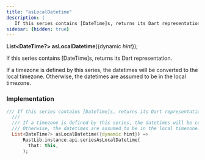 ```yaml
---
title: "asLocalDatetime"
description: |
   If this series contains [DateTime]s, returns its Dart representation.
sidebar: {hidden: true}
---
```

<span class="dart-code"><strong>List&lt;DateTime?&gt; asLocalDatetime</strong>({<span class="nobr">dynamic <i>hint</i></span>});</span>

 If this series contains [DateTime]s, returns its Dart representation.

 If a timezone is defined by this series, the datetimes will be converted to the local timezone.
 Otherwise, the datetimes are assumed to be in the local timezone.
### Implementation
```dart
/// If this series contains [DateTime]s, returns its Dart representation.
  ///
  /// If a timezone is defined by this series, the datetimes will be converted to the local timezone.
  /// Otherwise, the datetimes are assumed to be in the local timezone.
  List<DateTime?> asLocalDatetime({dynamic hint}) =>
      RustLib.instance.api.seriesAsLocalDatetime(
        that: this,
      );
```

